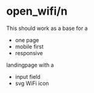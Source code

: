 # open_wifi/n

This should work as a base for a 
- one page
- mobile first
- responsive

landingpage with a
- input field
- svg WiFi icon
